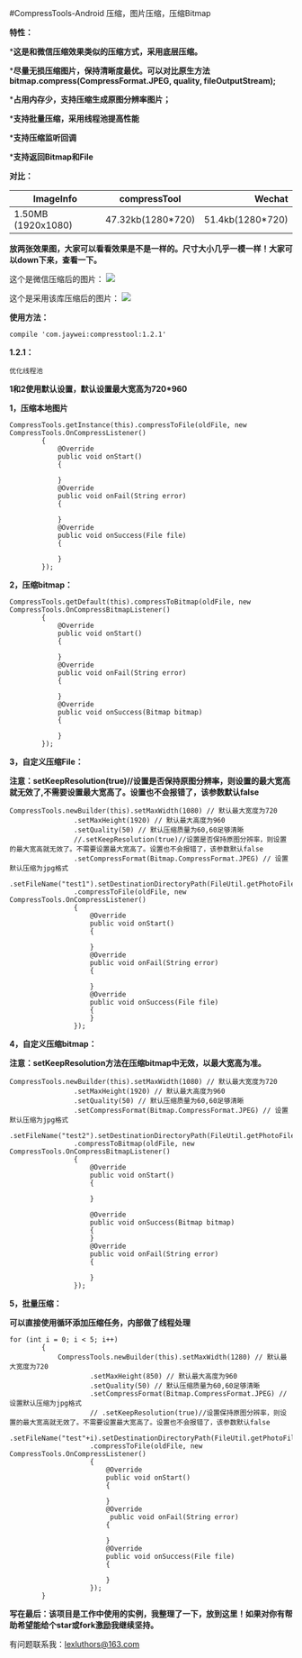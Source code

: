 #CompressTools-Android 压缩，图片压缩，压缩Bitmap


**特性：**

***这是和微信压缩效果类似的压缩方式，采用底层压缩。**

***尽量无损压缩图片，保持清晰度最优。可以对比原生方法bitmap.compress(CompressFormat.JPEG, quality, fileOutputStream);**

***占用内存少，支持压缩生成原图分辨率图片；**

***支持批量压缩，采用线程池提高性能**

***支持压缩监听回调**

***支持返回Bitmap和File**

**对比：**

| ImageInfo     | compressTool  | Wechat|
| ------------- |:-------------:| -----:|
| 1.50MB (1920x1080)| 47.32kb(1280*720) | 51.4kb(1280*720) |


**放两张效果图，大家可以看看效果是不是一样的。尺寸大小几乎一模一样！大家可以down下来，查看一下。**

这个是微信压缩后的图片：
![](https://github.com/lexluthors/CompressTools-Android/blob/master/app/src/main/assets/weixin_compress.jpg)


这个是采用该库压缩后的图片：
![](https://github.com/lexluthors/CompressTools-Android/blob/master/app/src/main/assets/android_compressTool.jpeg)



**使用方法：**

    compile 'com.jaywei:compresstool:1.2.1'

**1.2.1：**

    优化线程池


**1和2使用默认设置，默认设置最大宽高为720*960**

**1，压缩本地图片**

    CompressTools.getInstance(this).compressToFile(oldFile, new CompressTools.OnCompressListener()
    		{
    			@Override
    			public void onStart()
    			{

    			}
                @Override
			    public void onFail(String error)
			    {

				}
    			@Override
    			public void onSuccess(File file)
    			{

    			}
    		});

**2，压缩bitmap：**

    CompressTools.getDefault(this).compressToBitmap(oldFile, new CompressTools.OnCompressBitmapListener()
    		{
    			@Override
    			public void onStart()
    			{

    			}
                @Override
			    public void onFail(String error)
			    {

				}
    			@Override
    			public void onSuccess(Bitmap bitmap)
    			{

    			}
    		});

**3，自定义压缩File：**

   **注意：setKeepResolution(true)//设置是否保持原图分辨率，则设置的最大宽高就无效了,不需要设置最大宽高了。设置也不会报错了，该参数默认false**

    CompressTools.newBuilder(this).setMaxWidth(1080) // 默认最大宽度为720
    				.setMaxHeight(1920) // 默认最大高度为960
    				.setQuality(50) // 默认压缩质量为60,60足够清晰
    				//.setKeepResolution(true)//设置是否保持原图分辨率，则设置的最大宽高就无效了。不需要设置最大宽高了。设置也不会报错了，该参数默认false
    				.setCompressFormat(Bitmap.CompressFormat.JPEG) // 设置默认压缩为jpg格式
    				.setFileName("test1").setDestinationDirectoryPath(FileUtil.getPhotoFileDir().getAbsolutePath()).build()
    				.compressToFile(oldFile, new CompressTools.OnCompressListener()
    				{
    					@Override
    					public void onStart()
    					{

    					}
                        @Override
					    public void onFail(String error)
					    {

					    }
    					@Override
    					public void onSuccess(File file)
    					{
    					}
    				});

**4，自定义压缩bitmap：**

   **注意：setKeepResolution方法在压缩bitmap中无效，以最大宽高为准。**

    CompressTools.newBuilder(this).setMaxWidth(1080) // 默认最大宽度为720
    				.setMaxHeight(1920) // 默认最大高度为960
    				.setQuality(50) // 默认压缩质量为60,60足够清晰
    				.setCompressFormat(Bitmap.CompressFormat.JPEG) // 设置默认压缩为jpg格式
    				.setFileName("test2").setDestinationDirectoryPath(FileUtil.getPhotoFileDir().getAbsolutePath()).build()
    				.compressToBitmap(oldFile, new CompressTools.OnCompressBitmapListener()
    				{
    					@Override
    					public void onStart()
    					{

    					}

    					@Override
    					public void onSuccess(Bitmap bitmap)
    					{
    					}
    					@Override
                        public void onFail(String error)
                        {

                        }
    				});

**5，批量压缩：**

   **可以直接使用循环添加压缩任务，内部做了线程处理**

    for (int i = 0; i < 5; i++)
    		{
    			CompressTools.newBuilder(this).setMaxWidth(1280) // 默认最大宽度为720
    					.setMaxHeight(850) // 默认最大高度为960
    					.setQuality(50) // 默认压缩质量为60,60足够清晰
    					.setCompressFormat(Bitmap.CompressFormat.JPEG) // 设置默认压缩为jpg格式
    					// .setKeepResolution(true)//设置保持原图分辨率，则设置的最大宽高就无效了。不需要设置最大宽高了。设置也不会报错了，该参数默认false
    					.setFileName("test"+i).setDestinationDirectoryPath(FileUtil.getPhotoFileDir().getAbsolutePath()).build()
    					.compressToFile(oldFile, new CompressTools.OnCompressListener()
    					{
    						@Override
    						public void onStart()
    						{

    						}
                            @Override
			                 public void onFail(String error)
			                {

				            }
    						@Override
    						public void onSuccess(File file)
    						{

    						}
    					});
    		}



**写在最后：该项目是工作中使用的实例，我整理了一下，放到这里！如果对你有帮助希望能给个star或fork激励我继续坚持。**

有问题联系我：lexluthors@163.com








